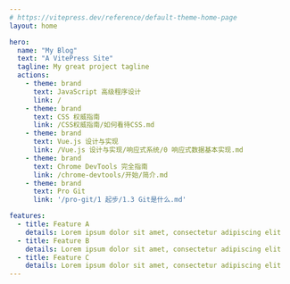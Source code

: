 ```yaml
---
# https://vitepress.dev/reference/default-theme-home-page
layout: home

hero:
  name: "My Blog"
  text: "A VitePress Site"
  tagline: My great project tagline
  actions:
    - theme: brand
      text: JavaScript 高级程序设计
      link: /
    - theme: brand
      text: CSS 权威指南
      link: /CSS权威指南/如何看待CSS.md
    - theme: brand
      text: Vue.js 设计与实现
      link: /Vue.js 设计与实现/响应式系统/0 响应式数据基本实现.md
    - theme: brand
      text: Chrome DevTools 完全指南
      link: /chrome-devtools/开始/简介.md
    - theme: brand
      text: Pro Git
      link: '/pro-git/1 起步/1.3 Git是什么.md'

features:
  - title: Feature A
    details: Lorem ipsum dolor sit amet, consectetur adipiscing elit
  - title: Feature B
    details: Lorem ipsum dolor sit amet, consectetur adipiscing elit
  - title: Feature C
    details: Lorem ipsum dolor sit amet, consectetur adipiscing elit
---
```



